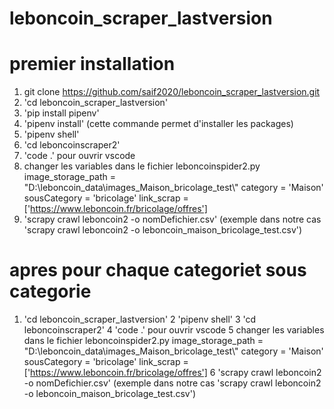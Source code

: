 # leboncoin_scraper_lastversion
# premier installation
1. git clone https://github.com/saif2020/leboncoin_scraper_lastversion.git
2. 'cd leboncoin_scraper_lastversion'
3. 'pip install pipenv'
4. 'pipenv install' (cette commande permet d'installer les packages)
5. 'pipenv shell'
6. 'cd leboncoinscraper2'
7. 'code .' pour ouvrir vscode 
8. changer les variables dans le fichier leboncoinspider2.py
image_storage_path = "D:\\leboncoin_data\\images_Maison_bricolage_test\\"
category = 'Maison'
sousCategory = 'bricolage'
link_scrap = ['https://www.leboncoin.fr/bricolage/offres']
9. 'scrapy crawl leboncoin2 -o nomDefichier.csv'  (exemple dans notre cas 'scrapy crawl leboncoin2 -o leboncoin_maison_bricolage_test.csv')

# apres pour chaque categoriet sous categorie
1. 'cd leboncoin_scraper_lastversion'
2 'pipenv shell'
3 'cd leboncoinscraper2'
4 'code .' pour ouvrir vscode 
5 changer les variables dans le fichier leboncoinspider2.py
image_storage_path = "D:\\leboncoin_data\\images_Maison_bricolage_test\\"
category = 'Maison'
sousCategory = 'bricolage'
link_scrap = ['https://www.leboncoin.fr/bricolage/offres']
6 'scrapy crawl leboncoin2 -o nomDefichier.csv'  (exemple dans notre cas 'scrapy crawl leboncoin2 -o leboncoin_maison_bricolage_test.csv')
